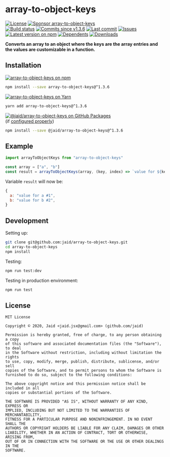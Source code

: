 # array-to-object-keys


<a href="https://raw.githubusercontent.com/jaid/array-to-object-keys/master/license.txt"><img src="https://img.shields.io/github/license/jaid/array-to-object-keys?style=flat-square" alt="License"/></a> <a href="https://github.com/sponsors/jaid"><img src="https://img.shields.io/badge/<3-Sponsor-FF45F1?style=flat-square" alt="Sponsor array-to-object-keys"/></a>  
<a href="https://actions-badge.atrox.dev/jaid/array-to-object-keys/goto"><img src="https://img.shields.io/endpoint.svg?style=flat-square&url=https%3A%2F%2Factions-badge.atrox.dev%2Fjaid%2Farray-to-object-keys%2Fbadge" alt="Build status"/></a> <a href="https://github.com/jaid/array-to-object-keys/commits"><img src="https://img.shields.io/github/commits-since/jaid/array-to-object-keys/v1.3.6?style=flat-square&logo=github" alt="Commits since v1.3.6"/></a> <a href="https://github.com/jaid/array-to-object-keys/commits"><img src="https://img.shields.io/github/last-commit/jaid/array-to-object-keys?style=flat-square&logo=github" alt="Last commit"/></a> <a href="https://github.com/jaid/array-to-object-keys/issues"><img src="https://img.shields.io/github/issues/jaid/array-to-object-keys?style=flat-square&logo=github" alt="Issues"/></a>  
<a href="https://npmjs.com/package/array-to-object-keys"><img src="https://img.shields.io/npm/v/array-to-object-keys?style=flat-square&logo=npm&label=latest%20version" alt="Latest version on npm"/></a> <a href="https://github.com/jaid/array-to-object-keys/network/dependents"><img src="https://img.shields.io/librariesio/dependents/npm/array-to-object-keys?style=flat-square&logo=npm" alt="Dependents"/></a> <a href="https://npmjs.com/package/array-to-object-keys"><img src="https://img.shields.io/npm/dm/array-to-object-keys?style=flat-square&logo=npm" alt="Downloads"/></a>

**Converts an array to an object where the keys are the array entries and the values are customizable in a function.**





## Installation

<a href="https://npmjs.com/package/array-to-object-keys"><img src="https://img.shields.io/badge/npm-array--to--object--keys-C23039?style=flat-square&logo=npm" alt="array-to-object-keys on npm"/></a>

```bash
npm install --save array-to-object-keys@^1.3.6
```

<a href="https://yarnpkg.com/package/array-to-object-keys"><img src="https://img.shields.io/badge/Yarn-array--to--object--keys-2F8CB7?style=flat-square&logo=yarn&logoColor=white" alt="array-to-object-keys on Yarn"/></a>

```bash
yarn add array-to-object-keys@^1.3.6
```

<a href="https://github.com/jaid/array-to-object-keys/packages"><img src="https://img.shields.io/badge/GitHub Packages-@jaid/array--to--object--keys-24282e?style=flat-square&logo=github" alt="@jaid/array-to-object-keys on GitHub Packages"/></a>  
(if [configured properly](https://help.github.com/en/github/managing-packages-with-github-packages/configuring-npm-for-use-with-github-packages))

```bash
npm install --save @jaid/array-to-object-keys@^1.3.6
```



## Example

```javascript
import arrayToObjectKeys from "array-to-object-keys"

const array = ["a", "b"]
const result = arrayToObjectKeys(array, (key, index) => `value for ${key} #${index + 1}`)
```

Variable `result` will now be:

```javascript
{
  a: "value for a #1",
  b: "value for b #2",
}
```













## Development



Setting up:
```bash
git clone git@github.com:jaid/array-to-object-keys.git
cd array-to-object-keys
npm install
```
Testing:
```bash
npm run test:dev
```
Testing in production environment:
```bash
npm run test
```


## License
```text
MIT License

Copyright © 2020, Jaid <jaid.jsx@gmail.com> (github.com/jaid)

Permission is hereby granted, free of charge, to any person obtaining a copy
of this software and associated documentation files (the "Software"), to deal
in the Software without restriction, including without limitation the rights
to use, copy, modify, merge, publish, distribute, sublicense, and/or sell
copies of the Software, and to permit persons to whom the Software is
furnished to do so, subject to the following conditions:

The above copyright notice and this permission notice shall be included in all
copies or substantial portions of the Software.

THE SOFTWARE IS PROVIDED "AS IS", WITHOUT WARRANTY OF ANY KIND, EXPRESS OR
IMPLIED, INCLUDING BUT NOT LIMITED TO THE WARRANTIES OF MERCHANTABILITY,
FITNESS FOR A PARTICULAR PURPOSE AND NONINFRINGEMENT. IN NO EVENT SHALL THE
AUTHORS OR COPYRIGHT HOLDERS BE LIABLE FOR ANY CLAIM, DAMAGES OR OTHER
LIABILITY, WHETHER IN AN ACTION OF CONTRACT, TORT OR OTHERWISE, ARISING FROM,
OUT OF OR IN CONNECTION WITH THE SOFTWARE OR THE USE OR OTHER DEALINGS IN THE
SOFTWARE.
```
